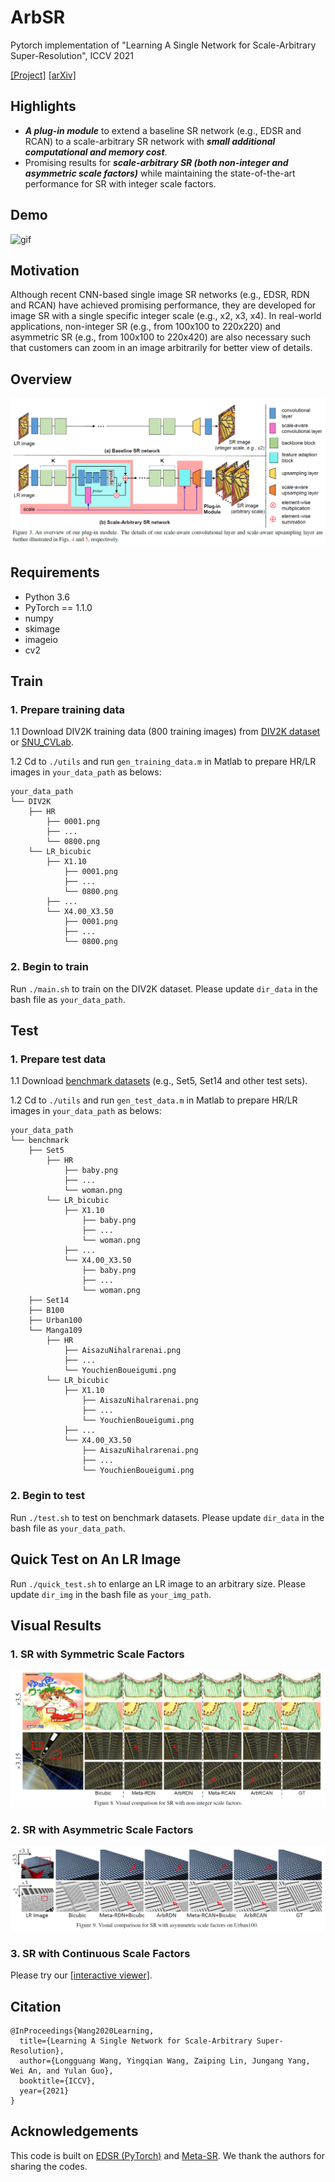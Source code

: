 # ArbSR
Pytorch implementation of "Learning A Single Network for Scale-Arbitrary Super-Resolution", ICCV 2021


[[Project]](https://longguangwang.github.io/Project/ArbSR/) [[arXiv]](https://arxiv.org/abs/2004.03791)

## Highlights
- ***A plug-in module*** to extend a baseline SR network (e.g., EDSR and RCAN) to a scale-arbitrary SR network with ***small additional computational and memory cost***. 
- Promising results for ***scale-arbitrary SR (both non-integer and asymmetric scale factors)*** while maintaining the state-of-the-art performance for SR with integer scale factors.

## Demo

![gif](./Figs/1.gif)

## Motivation
Although recent CNN-based single image SR networks (e.g., EDSR, RDN and RCAN) have achieved promising performance, they are developed for image SR with a single specific integer scale (e.g., x2, x3, x4). In real-world applications, non-integer SR (e.g., from 100x100 to 220x220) and asymmetric SR (e.g., from 100x100 to 220x420) are also necessary such that customers can zoom in an image arbitrarily for better view of details.

## Overview
![overview](./Figs/overview.png)

## Requirements
- Python 3.6
- PyTorch == 1.1.0
- numpy
- skimage
- imageio
- cv2

## Train
### 1. Prepare training data 

1.1 Download DIV2K training data (800 training images) from [DIV2K dataset](https://data.vision.ee.ethz.ch/cvl/DIV2K/) or [SNU_CVLab](https://cv.snu.ac.kr/research/EDSR/DIV2K.tar).

1.2 Cd to `./utils` and run `gen_training_data.m` in Matlab to prepare HR/LR images in `your_data_path` as belows:
```
your_data_path
└── DIV2K
	├── HR
		├── 0001.png
		├── ...
		└── 0800.png
	└── LR_bicubic
		├── X1.10
			├── 0001.png
			├── ...
			└── 0800.png
		├── ...
		└── X4.00_X3.50
			├── 0001.png
			├── ...
			└── 0800.png
```

### 2. Begin to train
Run `./main.sh` to train on the DIV2K dataset. Please update `dir_data` in the bash file as `your_data_path`.


## Test
### 1. Prepare test data 

1.1 Download [benchmark datasets](https://github.com/xinntao/BasicSR/blob/a19aac61b277f64be050cef7fe578a121d944a0e/docs/Datasets.md) (e.g., Set5, Set14 and other test sets).

1.2 Cd to `./utils` and run `gen_test_data.m` in Matlab to prepare HR/LR images in `your_data_path` as belows:
```
your_data_path
└── benchmark
	├── Set5
		├── HR
			├── baby.png
			├── ...
			└── woman.png
		└── LR_bicubic
			├── X1.10
				├── baby.png
				├── ...
				└── woman.png
			├── ...
			└── X4.00_X3.50
				├── baby.png
				├── ...
				└── woman.png
	├── Set14
	├── B100
	├── Urban100
	└── Manga109
		├── HR
			├── AisazuNihalrarenai.png
			├── ...
			└── YouchienBoueigumi.png
		└── LR_bicubic
			├── X1.10
				├── AisazuNihalrarenai.png
				├── ...
				└── YouchienBoueigumi.png
			├── ...
			└── X4.00_X3.50
				├── AisazuNihalrarenai.png
				├── ...
				└── YouchienBoueigumi.png
```

### 2. Begin to test
Run `./test.sh` to test on benchmark datasets. Please update `dir_data` in the bash file as `your_data_path`.


## Quick Test on An LR Image
Run `./quick_test.sh` to enlarge an LR image to an arbitrary size. Please update `dir_img` in the bash file as `your_img_path`.

## Visual Results
### 1. SR with Symmetric Scale Factors

![non-integer](./Figs/non-integer.png)

### 2. SR with Asymmetric Scale Factors

![asymmetric](./Figs/asymmetric.png)

### 3. SR with Continuous Scale Factors

Please try our [[interactive viewer]](https://longguangwang.github.io/Project/ArbSR/).

## Citation
```
@InProceedings{Wang2020Learning,
  title={Learning A Single Network for Scale-Arbitrary Super-Resolution},
  author={Longguang Wang, Yingqian Wang, Zaiping Lin, Jungang Yang, Wei An, and Yulan Guo},
  booktitle={ICCV},
  year={2021}
}
```

## Acknowledgements
This code is built on [EDSR (PyTorch)](https://github.com/thstkdgus35/EDSR-PyTorch) and [Meta-SR](https://github.com/XuecaiHu/Meta-SR-Pytorch). We thank the authors for sharing the codes.